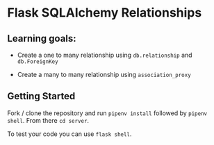 # Flask SQLAlchemy Relationships

## Learning goals:

- Create a one to many relationship using `db.relationship` and `db.ForeignKey`

- Create a many to many relationship using `association_proxy`

## Getting Started

Fork / clone the repository and run `pipenv install` followed by `pipenv shell`. From there `cd server`.

To test your code you can use `flask shell`.